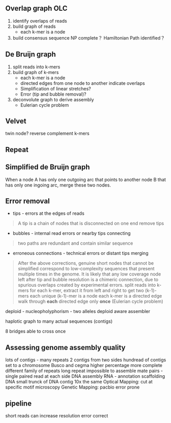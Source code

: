 ## Overlap graph OLC
1. identify overlaps of reads
2. build graph of reads
	* each k-mer is a node
3. build consensus sequence
NP complete？
Hamiltonian Path identified？
## De Bruijn graph
1. split reads into k-mers
2. build graph of k-mers
	* each k-mer is a node
	* directed edges from one node to another indicate overlaps
	* Simplification of linear stretches?
	* Error (tip and bubble removal)?
3. deconvolute graph to derive assembly
	* Eulerian cycle problem
## Velvet
twin node?
reverse complement k-mers
## Repeat

## Simplified de Bruijn graph
When a node A has only one outgoing arc that points to another node B that has only one ingoing arc, merge these two nodes.
## Error removal
* tips - errors at the edges of reads
> A tip is a chain of nodes that is disconnected on one end
> remove tips
* bubbles - internal read errors or nearby tips connecting
> two paths are redundant and contain similar sequence
* erroneous connections - technical errors or distant tips merging
> After the above corrections, genuine short nodes that cannot be simplified correspond to low-complexity sequences that present multiple times in the genome.
> It is likely that any low coverage node left after tip and bubble resolution is a chimeric connection, due to spurious overlaps created by experimental errors.
split reads into k-mers
for each k-mer, extract it from left and right to get two (k-1)-mers
each unique (k-1)-mer is a node
each k-mer is a directed edge 
walk through **each** directed edge only **once** (Eulerian cycle problem)




deploid - nucleopholyphorism - two alleles
deploid aware assembler

haplotic
graph to many actual sequences (contigs)

8 bridges able to cross once


## Assessing genome assembly quality
lots of contigs - many repeats
2 contigs from two sides 
hundread of contigs set to a chromosome
Busco and cegma higher percentage more complete
 different family of repeats 
 long repeat impossible to assemble
 mate pairs - single paired read at each side
 DNA assembly
 RNA - annotation
 scaffolding DNA
 small trunck of DNA 
 contig
 10x the same
 Optical Mapping: cut at specific motif microscopy
 Genetic Mapping:
 pacbio error prone

## pipeline

 short reads can increase resolution 
 error correct 

<!--stackedit_data:
eyJoaXN0b3J5IjpbMTgxMjUwNTUzMywtMTc2NDU3NDU2Nyw2MD
kzNTM5NCwtMjIyMTY3MTA0LDE3MTA5NTM0MTgsMTM5NzkwNzUx
MiwtMTUzODI1MDE5MiwtMTQxNTMyMDU5NiwtMTgwNjI5NjYyNS
wyMDEyNzI3NzcxLC0xOTEwMDUyMjkxLC0xMTk3NzYwMDQsLTU3
NTk0MzQ4NywtMTI0NTk4MTkxMSwtNTc4NDI2NzExLDUzNjg1MT
kwNSw0Mzg3MzEyMDksMTQ0MzAwMzk0MywtMTQxMDIyNDgzLC0y
MDQ2MDk0OTgxXX0=
-->